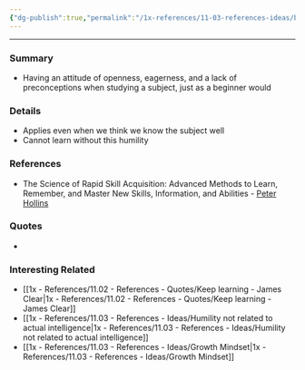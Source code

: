 ```yaml
---
{"dg-publish":true,"permalink":"/1x-references/11-03-references-ideas/beginners-mindset/","dgHomeLink":true,"dgPassFrontmatter":true,"dgShowBacklinks":true,"dgShowLocalGraph":false,"dgShowInlineTitle":true}
---
```


---

### Summary
- Having an attitude of openness, eagerness, and a lack of preconceptions when studying a subject, just as a beginner would

### Details
- Applies even when we think we know the subject well
- Cannot learn without this humility

### References
- The Science of Rapid Skill Acquisition: Advanced Methods to Learn, Remember, and Master New Skills, Information, and Abilities - [Peter Hollins](https://www.goodreads.com/author/show/16593818.Peter_Hollins)

### Quotes
-

### Interesting Related
- [[1x - References/11.02 - References - Quotes/Keep learning - James Clear|1x - References/11.02 - References - Quotes/Keep learning - James Clear]]
- [[1x - References/11.03 - References - Ideas/Humility not related to actual intelligence|1x - References/11.03 - References - Ideas/Humility not related to actual intelligence]]
- [[1x - References/11.03 - References - Ideas/Growth Mindset|1x - References/11.03 - References - Ideas/Growth Mindset]]